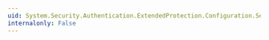 ```yaml
---
uid: System.Security.Authentication.ExtendedProtection.Configuration.ServiceNameElementCollection.Add(System.Security.Authentication.ExtendedProtection.Configuration.ServiceNameElement)
internalonly: False
---
```

